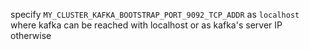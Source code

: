 specify `MY_CLUSTER_KAFKA_BOOTSTRAP_PORT_9092_TCP_ADDR` as `localhost` where kafka can be reached with localhost or as kafka's server IP otherwise
